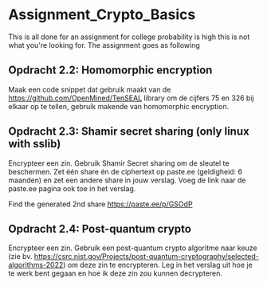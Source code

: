 # Assignment_Crypto_Basics
This is all done for an assignment for college probability is high this is not what you're looking for.
The assignment goes as following

## Opdracht 2.2: Homomorphic encryption
Maak een code snippet dat gebruik maakt van de
https://github.com/OpenMined/TenSEAL library om de cijfers 75 en 326 bij elkaar op te
tellen, gebruik makende van homomorphic encryption.

## Opdracht 2.3: Shamir secret sharing (only linux with sslib)
Encrypteer een zin. Gebruik Shamir Secret sharing om de sleutel te beschermen. Zet
één share én de ciphertext op paste.ee (geldigheid: 6 maanden) en zet een andere share
in jouw verslag. Voeg de link naar de paste.ee pagina ook toe in het verslag.

Find the generated 2nd share https://paste.ee/p/GSOdP

## Opdracht 2.4: Post-quantum crypto
Encrypteer een zin. Gebruik een post-quantum crypto algoritme naar keuze (zie bv.
https://csrc.nist.gov/Projects/post-quantum-cryptography/selected-algorithms-2022)
om deze zin te encrypteren. Leg in het verslag uit hoe je te werk bent gegaan en hoe ik
deze zin zou kunnen decrypteren.

